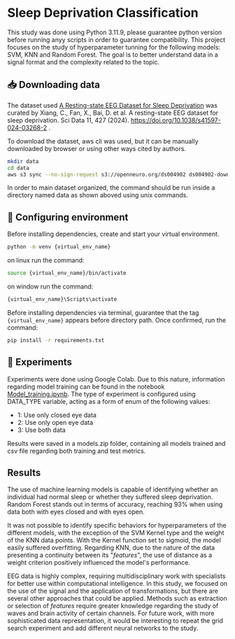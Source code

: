 # Sleep Deprivation Classification

This study was done using Python 3.11.9, please guarantee python version before running anyy scripts in order to guarantee compatibility. This project focuses on the study of hyperparameter tunning for the following models: SVM, KNN and Random Forest. The goal is to better understand data in a signal format and the complexity related to the topic.

## 📥 Downloading data

The dataset used [A Resting-state EEG Dataset for Sleep Deprivation](https://openneuro.org/datasets/ds004902/versions/1.0.4) was curated by Xiang, C., Fan, X., Bai, D. et al. A resting-state EEG dataset for sleep deprivation. Sci Data 11, 427 (2024). https://doi.org/10.1038/s41597-024-03268-2 . 

To download the dataset, aws cli was used, but it can be manually downloaded by browser or using other ways cited by authors. 

```sh
mkdir data
cd data
aws s3 sync --no-sign-request s3://openneuro.org/ds004902 ds004902-download/
```

In order to main dataset organized, the command should be run inside a directory named data as shown aboved using unix commands.

## 🔨 Configuring environment

Before installing dependencies, create and start your virtual environment. 
```sh
python -m venv {virtual_env_name}
```

on linux run the command:
```sh
source {virtual_env_name}/bin/activate
```

on window run the command:
```sh
{virtual_env_name}\Scripts\activate
```

Before installing dependencies via terminal, guarantee that the tag `{virtual_env_name}` appears before directory path. Once confirmed, run the command:

```sh
pip install -r requirements.txt
```

## 🧪 Experiments

Experiments were done using Google Colab. Due to this nature, information regarding model training can be found in the notebook [Model_training.ipynb](Model_training.ipynb). The type of experiment is configured using DATA_TYPE variable, acting as a form of enum of the following values:
- 1: Use only closed eye data
- 2: Use only open eye data
- 3: Use both data

Results were saved in a models.zip folder, containing all models trained and csv file regarding both training and test metrics.

## Results

The use of machine learning models is capable of identifying whether an individual had normal sleep or whether they suffered sleep deprivation. Random Forest stands out in terms of accuracy, reaching 93% when using data both with eyes closed and with eyes open. 

It was not possible to identify specific behaviors for hyperparameters of the different models, with the exception of the SVM Kernel type and the weight of the KNN data points. With the Kernel function set to sigmoid, the model easily suffered overfitting. Regarding KNN, due to the nature of the data presenting a continuity between its "_features_", the use of distance as a weight criterion positively influenced the model's performance.

EEG data is highly complex, requiring multidisciplinary work with specialists for better use within computational intelligence. In this study, we focused on the use of the signal and the application of transformations, but there are several other approaches that could be applied. Methods such as extraction or selection of _features_ require greater knowledge regarding the study of waves and brain activity of certain channels. For future work, with more sophisticated data representation, it would be interesting to repeat the grid search experiment and add different neural networks to the study.

